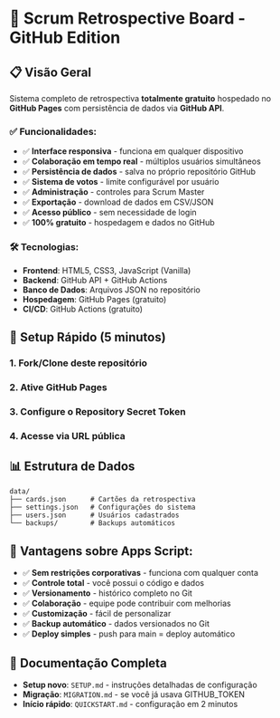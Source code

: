 # 🚀 Scrum Retrospective Board - GitHub Edition

## 📋 **Visão Geral**

Sistema completo de retrospectiva **totalmente gratuito** hospedado no **GitHub Pages** com persistência de dados via **GitHub API**.

### **✅ Funcionalidades:**
- ✅ **Interface responsiva** - funciona em qualquer dispositivo
- ✅ **Colaboração em tempo real** - múltiplos usuários simultâneos
- ✅ **Persistência de dados** - salva no próprio repositório GitHub
- ✅ **Sistema de votos** - limite configurável por usuário
- ✅ **Administração** - controles para Scrum Master
- ✅ **Exportação** - download de dados em CSV/JSON
- ✅ **Acesso público** - sem necessidade de login
- ✅ **100% gratuito** - hospedagem e dados no GitHub

### **🛠️ Tecnologias:**
- **Frontend**: HTML5, CSS3, JavaScript (Vanilla)
- **Backend**: GitHub API + GitHub Actions
- **Banco de Dados**: Arquivos JSON no repositório
- **Hospedagem**: GitHub Pages (gratuito)
- **CI/CD**: GitHub Actions (gratuito)

## 🚀 **Setup Rápido (5 minutos)**

### **1. Fork/Clone deste repositório**
### **2. Ative GitHub Pages**
### **3. Configure o Repository Secret Token**
### **4. Acesse via URL pública**

## 📊 **Estrutura de Dados**

```
data/
├── cards.json      # Cartões da retrospectiva
├── settings.json   # Configurações do sistema  
├── users.json      # Usuários cadastrados
└── backups/        # Backups automáticos
```

## 🎯 **Vantagens sobre Apps Script:**

- ✅ **Sem restrições corporativas** - funciona com qualquer conta
- ✅ **Controle total** - você possui o código e dados
- ✅ **Versionamento** - histórico completo no Git
- ✅ **Colaboração** - equipe pode contribuir com melhorias
- ✅ **Customização** - fácil de personalizar
- ✅ **Backup automático** - dados versionados no Git
- ✅ **Deploy simples** - push para main = deploy automático

## 📖 **Documentação Completa**

- **Setup novo**: `SETUP.md` - instruções detalhadas de configuração
- **Migração**: `MIGRATION.md` - se você já usava GITHUB_TOKEN
- **Início rápido**: `QUICKSTART.md` - configuração em 2 minutos